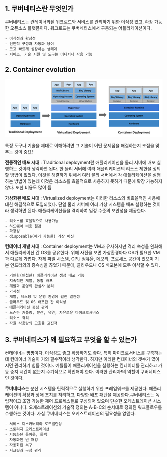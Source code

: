 ## 1. 쿠버네티스란 무엇인가

쿠버네티스는 컨테이너화된 워크로드와 서비스를 관리하기 위한 이식성 있고,
확장 가능한 오픈소스 플랫폼이다.
워크로드는 쿠버네티스에서 구동되는 어플리케이션이다.

    - 이식성과 확장성
    - 선언적 구성과 자동화 용이
    - 크고 빠르게 성장하는 생태계
    - 서비스, 기술 지원 및 도구는 어디서나 사용 가능

## 2. Container evolution

<img src="../resource/container_evolution.svg" />

특정 도구나 기술을 제대로 이해하려면 그 기술이 어떤 문제점을 해결하는지
초점을 맞추는 것이 중요!

**전통적인 배포 시대**
: Traditional deployment란 애플리케이션을 물리 서버에 배포 실행하는 것이라
생각하면 된다. 한 물리 서버에 여러 애플리케이션의 리소스 제한을 정의할
방법이 없었다. 이것을 해결하기 위해서 여러 물리 서버에서 각 애플리케이션을
실행하는 방법이 있는데 이것은 리소스를 효율적으로 사용하지 못하기 때문에
확장 가능하지 않다. 또한 비용도 많이 듬

**가상화된 배포 시대**
: Virtualized deployment는 이러한 리소스의 비효율적인 사용에 대한 해결책으로 도입되었다. 단일 물리 서버에 여러 가상 시스템을 배포 실행하는 것이라 생각하면 된다. 애플리케이션들을 격리하여 일정 수준의 보안성을 제공한다.

    - 리소스를 효율적으로 사용가능
    - 하드웨어 비용 절감
    - 확장성
    - disposable(폐기 가능한) 가상 머신

**컨테이너 개발 시대**
: Container deployment는 VM과 유사하지만 격리 속성을 완화해서 애플리케이션 간 OS를 공유한다. 위에 사진을 보면 가상환경마다 OS가 필요한
VM과 다르게 가볍다. 자체 파일 시스템, CPU 점유율, 메모리, 프로세스 공간이
있으며 기본 인프라와의 종속성을 끊었기 때문에, 클라우드나 OS 배포본에 모두 이식할 수 있다.

    - 기민한(민첩한) 애플리케이션 생성 배포 가능
    - 지속적인 개발, 통합 배포
    - 개발과 운영의 관심사 분리
    - 가시성
    - 개발, 테스팅 및 운영 환경에 걸친 일관성
    - 클라우드 및 OS 배포판 간 이식성
    - 애플리케이션 중심 관리
    - 느슨한 커플링, 분산, 유연, 자유로운 마이크로서비스
    - 리소스 격리
    - 자원 사용량의 고효율 고집적

## 3. 쿠버네티스가 왜 필요하고 무엇을 할 수 있는가

컨테이너는 짱짱이다. 이식성도 좋고 확장하기도 좋다. 특히 마이크로서비스를 구축하는데 컨테이너 기술이 거의 필수적이라 생각한다. 하지만 이러한 컨테이너의
갯수가 많아지면 관리하기 힘들 것이다. 예를들어 애플리케이션을 실행하는 컨테이너를 관리하고 가동 중지 시간이 없는지 주기적으로 확인해야 한다. 이러한 관리자!의 역할이 쿠버네티스인 것이다.

**쿠버네티스**는 분산 시스템을 탄력적으로 실행하기 위한 프레임워크를 제공한다. 애플리케이션의 확장과 장애 조치를 처리하고, 다양한 배포 패턴을 제공한다.쿠버네티스는 독립적이고 조합 가능한 제어 프로세스들로 구성되어 있으며 단순한 오케스트레이션 시스템이 아니다. 오케스트레이션의 기술적 정의는
A-B-C의 순서대로 정의된 워크플로우를 수행하는 것이다. 사실 쿠버네티스는 오케스트레이션의 필요성을 없앤다.

    - 서비스 디스커버리와 로드밸런싱
    - 스토리지 오케스트레이션
    - 자동화된 롤아웃, 롤백
    - 자동화된 빈 패킹
    - 자동화된 복구
    - 시크릿과 구성 관리
